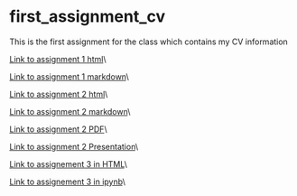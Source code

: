 # first_assignment_cv
This is the first assignment for the class which contains my CV information

[Link to assignment 1 html](http://spgarulo.github.io/first_assignment_cv/)\\

[Link to assignment 1 markdown](http://spgarulo.github.io/first_assignment_cv/NoCss.html)\\

[Link to assignment 2 html](https://spgarulo.github.io/second-assignment/index.html)\\

[Link to assignment 2 markdown](https://spgarulo.github.io/second-assignment/NoCss.html)\\

[Link to assignment 2 PDF](https://spgarulo.github.io/second-assignment/tryoutlatex.pdf)\\

[Link to assignment 2 Presentation](https://spgarulo.github.io/second-assignment/index-Copy.html)\\

[Link to assignement 3 in HTML](http://spgarulo.github.io/Third-assignement/Third-assignement-2.html)\\

[Link to assignement 3 in ipynb](http://spgarulo.github.io/Third-assignement/Third-assignement-2.ipynb)\\
